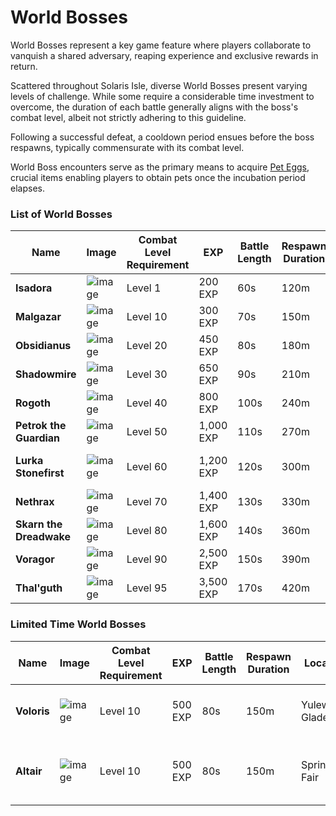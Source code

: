 # World Bosses

World Bosses represent a key game feature where players collaborate to vanquish a shared adversary, reaping experience and exclusive rewards in return.

Scattered throughout Solaris Isle, diverse World Bosses present varying levels of challenge. While some require a considerable time investment to overcome, the duration of each battle generally aligns with the boss's combat level, albeit not strictly adhering to this guideline.

Following a successful defeat, a cooldown period ensues before the boss respawns, typically commensurate with its combat level.

World Boss encounters serve as the primary means to acquire [Pet Eggs](/wiki/items-and-pets/item-types), crucial items enabling players to obtain pets once the incubation period elapses.

### List of World Bosses

<div class="table-container">

| Name                    | Image                                                                                                                                           | Combat Level Requirement | EXP       | Battle Length | Respawn Duration | Location                     |
| ----------------------- | ----------------------------------------------------------------------------------------------------------------------------------------------- | ------------------------ | --------- | ------------- | ---------------- | ---------------------------- |
| **Isadora**             | ![image](https://cdn.idle-mmo.com/cdn-cgi/image/width=50,height=50/uploaded/skins/slGUwMeiU4U6cvDSxAXLxMHKt1qCXb-metaaXNhZG9yYS5wbmc=-.png)     | Level 1                  | 200 EXP   | 60s           | 120m             | Bluebell Hollow              |
| **Malgazar**            | ![image](https://cdn.idle-mmo.com/cdn-cgi/image/width=50,height=50/uploaded/skins/hYWjCxJenGKwSf8yQnlRBqnWv9XxWf-metabWFsZ2F6YXIucG5n-.png)     | Level 10                 | 300 EXP   | 70s           | 150m             | Whispering Woods             |
| **Obsidianus**          | ![image](https://cdn.idle-mmo.com/cdn-cgi/image/width=50,height=50/uploaded/skins/AYzG7bQA2PryP8KC8Ayywi2d2284uY-metab2JzaWRpYW51cy5wbmc=-.png) | Level 20                 | 450 EXP   | 80s           | 180m             | Eldora                       |
| **Shadowmire**          | ![image](https://cdn.idle-mmo.com/cdn-cgi/image/width=50,height=50/uploaded/skins/IBzH3zhbJJOZwXGzJnBVbVPzPsOvde-metac2hhZG93bWlyZS5wbmc=-.png) | Level 30                 | 650 EXP   | 90s           | 210m             | Crystal Caverns              |
| **Rogoth**              | ![image](https://cdn.idle-mmo.com/cdn-cgi/image/width=50,height=50/uploaded/skins/cDkJRKhUyZsJ0HkTql3NCiewsoyeoJ-metacm9nb3RoLnBuZw==-.png)     | Level 40                 | 800 EXP   | 100s          | 240m             | Skyreach Peak                |
| **Petrok the Guardian** | ![image](https://cdn.idle-mmo.com/cdn-cgi/image/width=50,height=50/uploaded/skins/9yfF0BTES4a376lk1WmCsUC2pfPMho-metaMS5wbmc=-.png)             | Level 50                 | 1,000 EXP | 110s          | 270m             | Enchanted Oasis              |
| **Lurka Stonefirst**    | ![image](https://cdn.idle-mmo.com/cdn-cgi/image/width=50,height=50/uploaded/skins/MNVUKGfAVa0UZFx1vx1gvAd4x070CM-metab3JjLnBuZw==-.png)         | Level 60                 | 1,200 EXP | 120s          | 300m             | Floating Gardens of Aetheria |
| **Nethrax**             | ![image](https://cdn.idle-mmo.com/cdn-cgi/image/width=50,height=50/uploaded/skins/TGpOG82CI5QJdj3pGeOgqyMgUBZI9G-metaYmVhc3QgMy5wbmc=-.png)     | Level 70                 | 1,400 EXP | 130s          | 330m             | Celestial Observatory        |
| **Skarn the Dreadwake** | ![image](https://cdn.idle-mmo.com/cdn-cgi/image/width=50,height=50/uploaded/skins/KY23NluIBdp907ppVkWlhNIBJ11e4d-metaYmVhc3QucG5n-.png)         | Level 80                 | 1,600 EXP | 140s          | 360m             | Isle of Whispers             |
| **Voragor**             | ![image](https://cdn.idle-mmo.com/cdn-cgi/image/width=50,height=50/uploaded/skins/Q27hfNERAfFQ96HeM86hIdxZDMHYKh-metaYmVhc3QgMS5wbmc=-.png)     | Level 90                 | 2,500 EXP | 150s          | 390m             | The Citadel                  |
| **Thal'guth**           | ![image](https://cdn.idle-mmo.com/cdn-cgi/image/width=50,height=50/uploaded/skins/SrDKZ5l5oc8JtQGJNNKL0Cb1fHrMsq-metaZmlyZSBiZWFzdC5wbmc=-.png) | Level 95                 | 3,500 EXP | 170s          | 420m             | The Citadel                  |

</div>

### Limited Time World Bosses

<div class="table-container">

| Name        | Image                                                                                                                                      | Combat Level Requirement | EXP     | Battle Length | Respawn Duration | Location           | Event                                                                                             |
|-------------|--------------------------------------------------------------------------------------------------------------------------------------------| ------------------------ | ------- | ------------- | ---------------- |--------------------|---------------------------------------------------------------------------------------------------|
| **Voloris** | ![image](https://cdn.idle-mmo.com/cdn-cgi/image/height=50,width=50/uploaded/skins/xIcBS0kz0Ndi6Ulj6TOV8GYkQqutBd-metaZWxmbWFuLnBuZw==-.png) | Level 10                 | 500 EXP | 80s           | 150m             | Yulewood Glades    | Limited Time Boss - [Yule Fest](/wiki/activities-and-challenges/campaigns?same_window=true)       |
| **Altair**  | ![image](https://cdn.idle-mmo.com/cdn-cgi/image/height=50,width=50/uploaded/skins/01HT2CX1M7659ZJZ1PFFSKCC4J.png) | Level 10                 | 500 EXP | 80s           | 150m             | Springtide Fair    | Limited Time Boss - [Springtide Fair](/wiki/activities-and-challenges/campaigns?same_window=true) |

</div>
